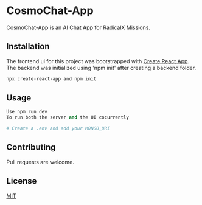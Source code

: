 # CosmoChat-App

CosmoChat-App is an AI Chat App for RadicalX Missions.

## Installation

The frontend ui for this project was bootstrapped with [Create React App](https://github.com/facebook/create-react-app).
The backend was initialized using 'npm init' after creating a backend folder.

```bash
npx create-react-app and npm init
```

## Usage

```python
Use npm run dev 
To run both the server and the UI cocurrently

# Create a .env and add your MONGO_URI
```

## Contributing

Pull requests are welcome.

## License

[MIT](https://choosealicense.com/licenses/mit/)
